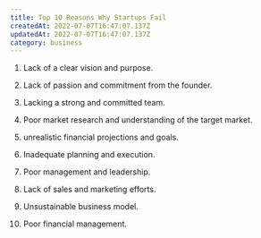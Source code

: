 ```yaml
---
title: Top 10 Reasons Why Startups Fail
createdAt: 2022-07-07T16:47:07.137Z
updatedAt: 2022-07-07T16:47:07.137Z
category: business
---
```


1. Lack of a clear vision and purpose.

2. Lack of passion and commitment from the founder.

3. Lacking a strong and committed team.

4. Poor market research and understanding of the target market.

5. unrealistic financial projections and goals.

6. Inadequate planning and execution.

7. Poor management and leadership.

8. Lack of sales and marketing efforts.

9. Unsustainable business model.

10. Poor financial management.
